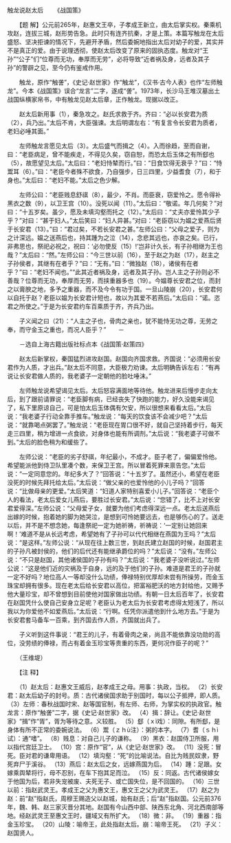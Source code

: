 触龙说赵太后
　　《战国策》

　　【题 解】公元前265年，赵惠文王卒，子孝成王新立，由太后掌实权。秦乘机攻赵，连拔三城，赵形势告急。此时只有连齐抗秦，才是上策。本篇写触龙在太后盛怒、坚决拒谏的情况下，先避开矛盾，然后委婉地指出太后对幼子的爱，其实并不是真正的爱。由于说理透彻，使赵太后改变了原来的固执态度。触龙对“王孙”“公子”们“位尊而无功，奉厚而无劳”，必将导致“近者祸及身，远者及其子孙”的警辟之见，至今仍有鉴戒作用。

　　触龙，原作“触詟”，《史记·赵世家》作“触龙”，《汉书·古今人表》也作“左师触龙”。今本《战国策》误合“龙言”二字，遂成“詟”。1973年，长沙马王堆汉墓出土战国纵横家帛书，中有触龙见赵太后章，正作触龙。现据以改正。　　

　　赵太后新用事（1），秦急攻之。赵氏求救于齐。齐曰：“必以长安君为质（2），兵乃出。”太后不肯，大臣强谏。太后明谓左右：“有复言令长安君为质者，老妇必唾其面。”

　　左师触龙言愿见太后（3）。太后盛气而揖之（4）。入而徐趋，至而自谢，曰：“老臣病足，曾不能疾走，不得见久矣，窃自恕，而恐太后玉体之有所郄也（5），故愿望见太后。”太后曰：“老妇恃辇而行。”曰：“日食饮得无衰乎？”曰：“恃鬻耳（6）。”曰：“老臣今者殊不欲食，乃自强步，日三四里，少益耆食（7），和于身也。”太后曰：“老妇不能。”太后之色少解。

　　左师公曰：“老臣贱息舒祺（8），最少，不肖。而臣衰，窃爱怜之。愿令得补黑衣之数（9），以卫王宫（10）。没死以闻（11）。”太后曰：“敬诺。年几何矣？”对曰：“十五岁矣。虽少，愿及未填沟壑而托之（12）。”太后曰：“丈夫亦爱怜其少子乎？”对曰：“甚于妇人。”太后笑曰：“妇人异甚。”对曰：“老臣窃以为媪之爱燕后贤于长安君（13）。”曰：“君过矣，不若长安君之甚。”左师公曰：“父母之爱子，则为之计深远。媪之送燕后也，持其踵为之泣（14），念悲其远也，亦哀之矣。已行，非弗思也，祭祀必祝之，祝曰：‘必勿使反（15）!’岂非计久长，有子孙相继为王也哉？”太后曰：“然。”左师公曰：“今三世以前（16），至于赵之为赵（17），赵主之子孙侯者，其继有在者乎？”曰：“无有。”曰：“微独赵（18），诸侯有在者乎？”曰：“老妇不闻也。”“此其近者祸及身，远者及其子孙。岂人主之子孙则必不善哉？位尊而无功，奉厚而无劳，而挟重器多也（19）。今媪尊长安君之位，而封之以膏腴之地，多予之重器，而不及今令有功于国。一旦山陵崩（20），长安君何以自托于赵？老臣以媪为长安君计短也，故以为其爱不若燕后。”太后曰：“诺。恣君之所使之。”于是为长安君约车百乘质于齐，齐兵乃出。

　　子义闻之曰（21）：“人主之子也，骨肉之亲也，犹不能恃无功之尊，无劳之奉，而守金玉之重也，而况人臣乎？”　　－

　　－选自上海古籍出版社标点本《战国策·赵策四》　　

　　赵太后新掌权，秦国猛烈进攻赵国。赵国向齐国求救。齐国说：“必须用长安君作为人质，才出兵。”赵太后不同意，大臣极力劝谏。太后明确告诉左右：“有再说让长安君做人质的，我老婆子一定朝他的脸吐唾沫。”

　　左师触龙说希望谒见太后。太后怒容满面地等待他。触龙进来后慢步走向太后，到了跟前请罪说：“老臣脚有病，已经丧失了快跑的能力，好久没能来谒见了，私下里原谅自己，可是怕太后玉体偶有欠安，所以很想来看看太后。”太后说：“我老婆子行动全靠手推车。”触龙说：“每天的饮食该不会减少吧？”太后说：“就靠喝点粥罢了。”触龙说：“老臣现在胃口很不好，就自己坚持着步行，每天走三四里，稍为增进一点食欲，对身体也能有所调剂。”太后说：“我老婆子可做不到。”太后的脸色稍为和缓些了。

　　左师公说：“老臣的劣子舒祺，年纪最小，不成才。臣子老了，偏偏爱怜他。希望能派他到侍卫队里凑个数，来保卫王宫。所以冒着死罪来禀告您。”太后说：“一定同意您的。年纪多大了？”回答说：“十五岁了。虽然还小，希望在老臣没死的时候先拜托给太后。”太后说：“做父亲的也爱怜他的小儿子吗？”回答说：“比做母亲的更爱。”太后笑道：“妇道人家特别喜爱小儿子。”回答说：“老臣个人的看法，老太后爱女儿燕后，要胜过长安君。”太后说：“您错了，比不上对长安君爱得深。”左师公说：“父母爱子女，就要为他们考虑得深远一点。老太后送燕后出嫁的时候，抱着她的脚为她哭泣，是想到可怜她要远去，也是够伤心的了。送走以后，并不是不想念她，每逢祭祀一定为她祈祷，祈祷说：‘一定别让她回来啊！’难道不是从长远考虑，希望她有了子孙可以代代相继在燕国为王吗？”太后说：“是这样。”左师公说：“从现在往上数三世，到赵氏建立赵国的时候，赵国君主的子孙凡被封侯的，他们的后代还有能继承爵位的吗？”太后说：“没有。”左师公说：“不只是赵国，其他诸侯国的子孙有吗？”太后说：“我老婆子没听说过。”左师公说：“这是他们近的灾祸及于自身，远的及于他们的子孙。难道是君王的子孙就一定不好吗？地位高人一等却没什么功绩，俸禄特别优厚却未尝有所操劳，而金玉珠宝却拥有很多。现在老太后给长安君以高位，把富裕肥沃的地方封给他，又赐予他大量珍宝，却不曾想到目前使他对国家做出功绩。有朝一日太后百年了，长安君在赵国凭什么使自己安身立足呢？老臣认为老太后为长安君考虑得太短浅了，所以我以为你爱他不如爱燕后。”太后说：“行啊。任凭你派遣他到什么地方去。”于是为长安君套马备车一百乘，到齐国去作人质，齐国就出兵了。　　

　　子义听到这件事说：“君王的儿子，有着骨肉之亲，尚且不能依靠没功勋的高位，没劳绩的俸禄，而占有着金玉珍宝等贵重的东西，更何况作臣子的呢？”

　　（王维堤）

　　【注 释】 

　　（1）赵太后：赵惠文王威后，赵孝成王之母。用事：执政，当权。 （2）长安君：赵太后幼子的封号。质：古代诸侯国求助于别国时，每以公子抵押，即人质。 （3）左师：春秋战国时宋、赵等国官制，有左师、右师，为掌实权的执政官。触龙言：原作“触詟”二字，据《史记·赵世家》改。 （4）揖：辞让。《史记·赵世家》“揖”作“胥”，胥为等待之意。义较胜。 （5）郄（ｘì戏）：同隙。有所郄，是身体有所不正常的委婉说法。 （6）鬻（ｚｈù注）：粥的本字。 （7）耆（ｓｈì试）：通“嗜”。 （8）贱息：对自己儿子的谦称。 （9）黑衣：赵国侍卫所服，用以指代宫廷卫士。 （10）宫：原作“官”，从《史记·赵世家》改。 （11）没死：冒死。臣对君的谦卑用语。 （12）填沟壑：“死”的比喻说法。自比为贱民奴隶，野死弃尸于溪谷。 （13）燕后：赵太后之女，远嫁燕国为后。 （14）踵：足跟。女嫁乘舆辇将行，母不忍别，在车下抱其足而泣。 （15）反：同返。古代诸侯嫁女于他国为后，若非失宠被废、夫死无子、或亡国失位，是不回国的。 （16）三世以前：指赵武灵王。孝成王之父为惠文王，惠文王之父为武灵王。 （17）赵之为赵：前“赵”指赵氏，周穆王赐造父以赵城，始有赵氏；后“赵”指赵国。公元前376年，魏、韩、赵三家灭晋分其地。赵国有今山西中部、陕西东北角、河北西南部等地。经赵武灵王至惠文王时，疆域又有所扩大。 （18）微：非。 （19）重器：指金玉珍宝。 （20）山陵：喻帝王，此处指赵太后。崩：喻帝王死。 （21）子义：赵国贤人。 


